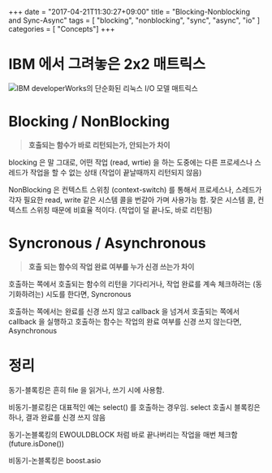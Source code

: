 +++
date        = "2017-04-21T11:30:27+09:00"
title       = "Blocking-Nonblocking and Sync-Async"
tags        = [ "blocking", "nonblocking", "sync", "async", "io" ]
categories = [ "Concepts"]
+++

# IBM 에서 그려놓은 2x2 매트릭스

![IBM developerWorks의 단순화된 리눅스 I/O 모델 매트릭스](http://www.ibm.com/developerworks/library/l-async/figure1.gif)

# Blocking / NonBlocking

>**호출되는 함수가 바로 리턴되는가, 안되는가 차이**

blocking 은 말 그대로, 어떤 작업 (read, wrtie) 을 하는 도중에는 다른 프로세스나 스레드가 작업을 할 수 없는 상태 (작업이 끝날때까지 리턴되지 않음)

NonBlocking 은
컨텍스트 스위칭 (context-switch) 를 통해서 프로세스나, 스레드가 각자 필요한 read, write 같은 시스템 콜을 번갈아 가며 사용가능 함.
잦은 시스템 콜, 컨텍스트 스위칭 때문에 비효율 적이다.
(작업이 덜 끝나도, 바로 리턴됨)

# Syncronous / Asynchronous

>**호출 되는 함수의 작업 완료 여부를 누가 신경 쓰는가 차이**

호출하는 쪽에서 호출되는 함수의 리턴을 기다리거나, 작업 완료를 계속 체크하려는 (동기화하려는) 시도를 한다면, Syncronous

호출하는 쪽에서는 완료를 신경 쓰지 않고 callback 을 넘겨서 호출되는 쪽에서 callback 을 실행하고 호출하는 함수는 작업의 완료 여부를 신경 쓰지 않는다면, Asynchronous

# 정리

동기-블록킹은 흔히 file 을 읽거나, 쓰기 시에 사용함.

비동기-블로킹은 대표적인 예는 select() 를 호출하는 경우임. select 호출시 블록킹은 하나, 결과 완료를 신경 쓰지 않음

동기-논블록킹의 EWOULDBLOCK 처럼 바로 끝나버리는 작업을 매번 체크함 (future.isDone())

비동기-논블록킹은 boost.asio



